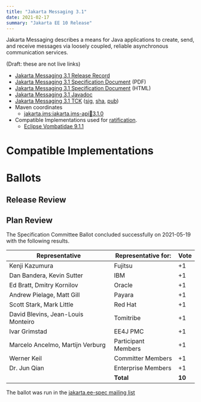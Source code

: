 ```yaml
---
title: "Jakarta Messaging 3.1"
date: 2021-02-17
summary: "Jakarta EE 10 Release"
---
```


Jakarta Messaging describes a means for Java applications to create, send, and receive messages via loosely coupled, reliable asynchronous communication services.

(Draft:  these are not live links)
* [Jakarta Messaging 3.1 Release Record](https://projects.eclipse.org/projects/ee4j.messaging/releases/3.1.0)
* [Jakarta Messaging 3.1 Specification Document](./jakarta-messaging-spec-3.1.pdf) (PDF)
* [Jakarta Messaging 3.1 Specification Document](./jakarta-messaging-spec-3.1.html) (HTML)
* [Jakarta Messaging 3.1 Javadoc](./apidocs)
* [Jakarta Messaging 3.1 TCK](https://download.eclipse.org/jakartaee/messaging/3.1/jakarta-messaging-tck-3.1.0.zip)  ([sig](https://download.eclipse.org/jakartaee/messaging/3.0/jakarta-messaging-tck-3.0.0.zip.sig),  [sha](https://download.eclipse.org/jakartaee/messaging/3.0/jakarta-messaging-tck-3.0.0.zip.sha256),  [pub](https://raw.githubusercontent.com/jakartaee/specification-committee/master/jakartaee-spec-committee.pub))
* Maven coordinates
  * [jakarta.jms:jakarta.jms-api:jar:3.1.0](https://search.maven.org/artifact/jakarta.jms/jakarta.jms-api/3.1.0/jar)
* Compatible Implementations used for [ratification](https://www.eclipse.org/projects/efsp/?version=1.2#efsp-ratification).
  * [Eclipse Vombatidae 9.1.1](https://github.com/eclipse-ee4j/vombatidae)

# Compatible Implementations


# Ballots

## Release Review


## Plan Review

The Specification Committee Ballot concluded successfully on 2021-05-19 with the following results.

| Representative                                 | Representative for: |  Vote   |
|------------------------------------------------|---------------------|---------|
| Kenji Kazumura                                 | Fujitsu             |   +1    |
| Dan Bandera, Kevin Sutter                      | IBM                 |   +1    |
| Ed Bratt, Dmitry Kornilov                      | Oracle              |   +1    |
| Andrew Pielage, Matt Gill                      | Payara              |   +1    |
| Scott Stark, Mark Little                       | Red Hat             |   +1    |
| David Blevins, Jean-Louis Monteiro             | Tomitribe           |   +1    |
| Ivar Grimstad                                  | EE4J PMC            |   +1    |
| Marcelo Ancelmo, Martijn Verburg               | Participant Members |   +1    |
| Werner Keil                                    | Committer Members   |   +1    |
| Dr. Jun Qian                                   | Enterprise Members  |   +1    |
|                                                | **Total**           | **10**  |

The ballot was run in the [jakarta.ee-spec mailing list](https://www.eclipse.org/lists/jakarta.ee-spec/msg01793.html)
